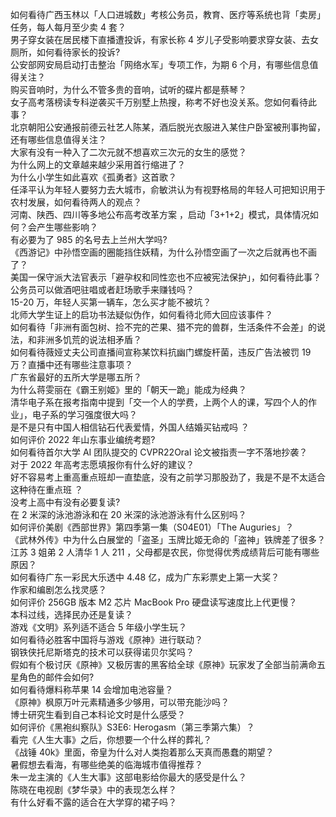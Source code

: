 如何看待广西玉林以「人口进城数」考核公务员，教育、医疗等系统也背「卖房」任务，每人每月至少卖 4 套？  
男子穿女装在居民楼下直播遭投诉，有家长称 4 岁儿子受影响要求穿女装、去女厕所，如何看待家长的投诉?  
公安部网安局启动打击整治「网络水军」专项工作，为期 6 个月，有哪些信息值得关注？  
购买音响时，为什么不管多贵的音响，试听的碟片都是蔡琴？  
女子高考落榜读专科逆袭买千万别墅上热搜，称考不好也没关系。您如何看待此事？  
北京朝阳公安通报前德云社艺人陈某，酒后脱光衣服进入某住户卧室被刑事拘留，还有哪些信息值得关注？  
大家有没有一种入了二次元就不想喜欢三次元的女生的感觉？  
为什么网上的文章越来越少采用首行缩进了？  
为什么小学生如此喜欢《孤勇者》这首歌？  
任泽平认为年轻人要努力去大城市，俞敏洪认为有视野格局的年轻人可把知识用于农村发展，如何看待两人的观点？  
河南、陕西、四川等多地公布高考改革方案 ，启动「3+1+2」模式，具体情况如何？会产生哪些影响？  
有必要为了 985 的名号去上兰州大学吗?  
《西游记》中孙悟空画的圈能挡住妖精，为什么孙悟空画了一次之后就再也不画了？  
美国一保守派大法官表示「避孕权和同性恋也不应被宪法保护」，如何看待此事？  
公务员可以做酒吧驻唱或者赶场歌手来赚钱吗？  
15-20 万，年轻人买第一辆车，怎么买才能不被坑？  
北师大学生证上的启功书法疑似伪作，如何看待北师大回应该事件？  
如何看待「非洲有面包树、捡不完的芒果、猎不完的兽群，生活条件不会差」的说法，和非洲多饥荒的说法相矛盾？  
如何看待薇娅丈夫公司直播间宣称某饮料抗幽门螺旋杆菌，违反广告法被罚 19 万？直播中还有哪些注意事项？  
广东省最好的五所大学是哪五所？  
为什么蒋雯丽在《霸王别姬》里的「朝天一跪」能成为经典？  
清华电子系在报考指南中提到「交一个人的学费，上两个人的课，写四个人的作业」，电子系的学习强度很大吗？  
是不是只有中国人相信钻石代表爱情，外国人结婚买钻戒吗 ？  
如何评价 2022 年山东事业编统考题?  
如何看待首尔大学 AI 团队提交的 CVPR22Oral 论文被指责一字不落地抄袭？  
对于 2022 年高考志愿填报你有什么好的建议？  
好不容易考上重高重点班却一直垫底，没有之前学习那股劲了，我是不是不太适合这种待在重点班 ？  
没考上高中有没有必要复读?  
在 2 米深的泳池游泳和在 20 米深的泳池游泳有什么区别吗？  
如何评价美剧《西部世界》第四季第一集（S04E01）「The Auguries」？  
《武林外传》中为什么白展堂的「盗圣」玉牌比姬无命的「盗神」铁牌差了很多？  
江苏 3 姐弟 2 人清华 1 人 211 ，父母都是农民，你觉得优秀成绩背后可能有哪些原因？  
如何看待广东一彩民大乐透中 4.48 亿，成为广东彩票史上第一大奖？  
作家和编剧怎么找灵感？  
如何评价 256GB  版本 M2 芯片 MacBook Pro 硬盘读写速度比上代更慢？  
本科过线，选择民办还是复读？  
游戏《文明》系列适不适合 5 年级小学生玩？  
如何看待必胜客中国将与游戏《原神》进行联动？  
钢铁侠托尼斯塔克的技术可以获得诺贝尔奖吗？  
假如有个极讨厌《原神》又极厉害的黑客给全球《原神》玩家发了全部当前满命五星角色的邮件会如何?  
如何看待爆料称苹果 14 会增加电池容量？  
《原神》枫原万叶元素精通多少够用，可以带充能沙吗？  
博士研究生看到自己本科论文时是什么感受？  
如何评价《黑袍纠察队》S3E6: Herogasm（第三季第六集）？  
看完《人生大事》之后，你想要一个什么样的葬礼？  
《战锤 40k》里面，帝皇为什么对人类抱着那么天真而愚蠢的期望？  
暑假想去看海，有哪些绝美的临海城市值得推荐？  
朱一龙主演的《人生大事》这部电影给你最大的感受是什么？  
陈晓在电视剧《梦华录》中的表现怎么样？  
有什么好看不露的适合在大学穿的裙子吗？  
